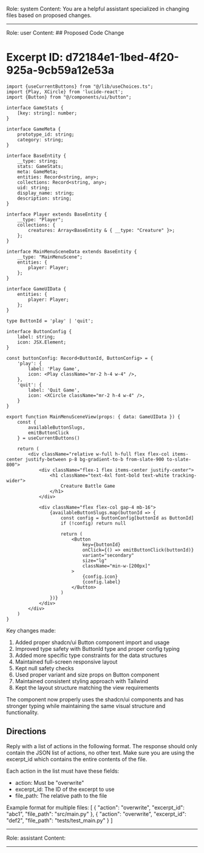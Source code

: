 Role: system
Content: You are a helpful assistant specialized in changing files based on proposed changes.
__________________
Role: user
Content: ## Proposed Code Change
# Excerpt ID: d72184e1-1bed-4f20-925a-9cb59a12e53a
```tsx main_game/templates/MainMenuScene.tsx
import {useCurrentButtons} from "@/lib/useChoices.ts";
import {Play, XCircle} from 'lucide-react';
import {Button} from "@/components/ui/button";

interface GameStats {
    [key: string]: number;
}

interface GameMeta {
    prototype_id: string;
    category: string;
}

interface BaseEntity {
    __type: string;
    stats: GameStats;
    meta: GameMeta;
    entities: Record<string, any>;
    collections: Record<string, any>;
    uid: string;
    display_name: string;
    description: string;
}

interface Player extends BaseEntity {
    __type: "Player";
    collections: {
        creatures: Array<BaseEntity & { __type: "Creature" }>;
    };
}

interface MainMenuSceneData extends BaseEntity {
    __type: "MainMenuScene";
    entities: {
        player: Player;
    };
}

interface GameUIData {
    entities: {
        player: Player;
    };
}

type ButtonId = 'play' | 'quit';

interface ButtonConfig {
    label: string;
    icon: JSX.Element;
}

const buttonConfig: Record<ButtonId, ButtonConfig> = {
    'play': {
        label: 'Play Game',
        icon: <Play className="mr-2 h-4 w-4" />,
    },
    'quit': {
        label: 'Quit Game',
        icon: <XCircle className="mr-2 h-4 w-4" />,
    }
}

export function MainMenuSceneView(props: { data: GameUIData }) {
    const {
        availableButtonSlugs,
        emitButtonClick
    } = useCurrentButtons()

    return (
        <div className="relative w-full h-full flex flex-col items-center justify-between p-8 bg-gradient-to-b from-slate-900 to-slate-800">
            <div className="flex-1 flex items-center justify-center">
                <h1 className="text-4xl font-bold text-white tracking-wider">
                    Creature Battle Game
                </h1>
            </div>

            <div className="flex flex-col gap-4 mb-16">
                {availableButtonSlugs.map(buttonId => {
                    const config = buttonConfig[buttonId as ButtonId]
                    if (!config) return null

                    return (
                        <Button
                            key={buttonId}
                            onClick={() => emitButtonClick(buttonId)}
                            variant="secondary"
                            size="lg"
                            className="min-w-[200px]"
                        >
                            {config.icon}
                            {config.label}
                        </Button>
                    )
                })}
            </div>
        </div>
    )
}
```

Key changes made:
1. Added proper shadcn/ui Button component import and usage
2. Improved type safety with ButtonId type and proper config typing
3. Added more specific type constraints for the data structures
4. Maintained full-screen responsive layout
5. Kept null safety checks
6. Used proper variant and size props on Button component
7. Maintained consistent styling approach with Tailwind
8. Kept the layout structure matching the view requirements

The component now properly uses the shadcn/ui components and has stronger typing while maintaining the same visual structure and functionality.

## Directions
Reply with a list of actions in the following format. The response should only contain the JSON list of actions, no other text.
Make sure you are using the excerpt_id which contains the entire contents of the file.

Each action in the list must have these fields:
- action: Must be "overwrite"
- excerpt_id: The ID of the excerpt to use
- file_path: The relative path to the file

Example format for multiple files:
[
    {
        "action": "overwrite",
        "excerpt_id": "abc1",
        "file_path": "src/main.py"
    },
    {
        "action": "overwrite",
        "excerpt_id": "def2",
        "file_path": "tests/test_main.py"
    }
]
__________________
Role: assistant
Content: 
__________________
